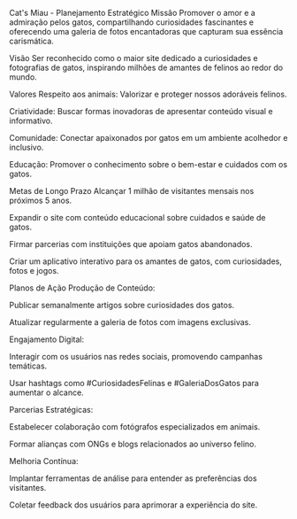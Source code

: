 Cat's Miau - Planejamento Estratégico
Missão
Promover o amor e a admiração pelos gatos, compartilhando curiosidades fascinantes e oferecendo uma galeria de fotos encantadoras que capturam sua essência carismática.

Visão
Ser reconhecido como o maior site dedicado a curiosidades e fotografias de gatos, inspirando milhões de amantes de felinos ao redor do mundo.

Valores
Respeito aos animais: Valorizar e proteger nossos adoráveis felinos.

Criatividade: Buscar formas inovadoras de apresentar conteúdo visual e informativo.

Comunidade: Conectar apaixonados por gatos em um ambiente acolhedor e inclusivo.

Educação: Promover o conhecimento sobre o bem-estar e cuidados com os gatos.

Metas de Longo Prazo
Alcançar 1 milhão de visitantes mensais nos próximos 5 anos.

Expandir o site com conteúdo educacional sobre cuidados e saúde de gatos.

Firmar parcerias com instituições que apoiam gatos abandonados.

Criar um aplicativo interativo para os amantes de gatos, com curiosidades, fotos e jogos.

Planos de Ação
Produção de Conteúdo:

Publicar semanalmente artigos sobre curiosidades dos gatos.

Atualizar regularmente a galeria de fotos com imagens exclusivas.

Engajamento Digital:

Interagir com os usuários nas redes sociais, promovendo campanhas temáticas.

Usar hashtags como #CuriosidadesFelinas e #GaleriaDosGatos para aumentar o alcance.

Parcerias Estratégicas:

Estabelecer colaboração com fotógrafos especializados em animais.

Formar alianças com ONGs e blogs relacionados ao universo felino.

Melhoria Contínua:

Implantar ferramentas de análise para entender as preferências dos visitantes.

Coletar feedback dos usuários para aprimorar a experiência do site.
